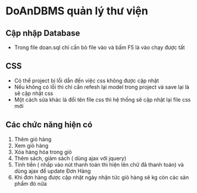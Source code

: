 # DoAnDBMS quản lý thư viện

## Cập nhập Database
- Trong file doan.sql chỉ cần bỏ file vào và bấm F5 là vào chạy được tất
## CSS
  - Có thể project bị lỗi dẫn đến việc css không được cập nhật
  - Nếu không có lỗi thì chỉ cần refesh lại model trong project và save lại là sẽ cập nhật css
  - Một cách sửa khác là đổi tên file css thì hệ thống sẽ cập nhật lại file css mới
## Các chức năng hiện có
1. Thêm giỏ hàng
2. Xem giỏ hàng
3. Xóa hàng hóa trong giỏ
4. Thêm sách, giảm sách ( dùng ajax với jquery)
5. Tính tiền ( nhấp vào nút thanh toán thì hiện lên chữ đã thanh toán) và dùng ajax để update Đơn Hàng
6. Khi đơn hàng được cập nhật ngày nhận tức giỏ hàng sẽ kg còn các sản phẩm đó nữa


